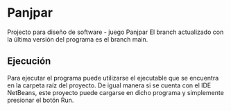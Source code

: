# Panjpar
Projecto para diseño de software - juego Panjpar
El branch actualizado con la última versión del programa es el branch main.

## Ejecución
Para ejecutar el programa puede utilizarse el ejecutable que se encuentra en la carpeta raíz del proyecto. 
De igual manera si se cuenta con el IDE NetBeans, este proyecto puede cargarse en dicho programa y simplemente presionar el botón Run.
